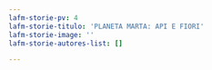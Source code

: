```yaml
---
lafm-storie-pv: 4
lafm-storie-titulo: 'PLANETA MARTA: API E FIORI'
lafm-storie-image: ''
lafm-storie-autores-list: []

---
```

